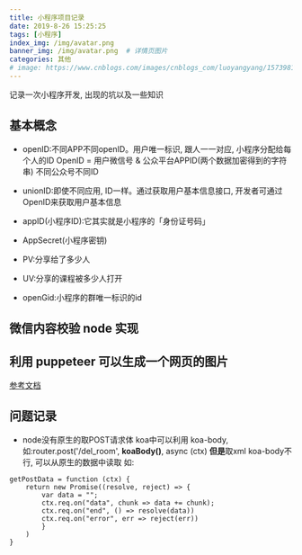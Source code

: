 ```yaml
---
title: 小程序项目记录
date: 2019-8-26 15:25:25
tags: [小程序]
index_img: /img/avatar.png
banner_img: /img/avatar.png  # 详情页图片
categories: 其他
# image: https://www.cnblogs.com/images/cnblogs_com/luoyangyang/1573981/t_index.jpg
---
```


记录一次小程序开发, 出现的坑以及一些知识
<!-- more -->

## 基本概念
- openID:不同APP不同openID。用户唯一标识, 跟人一一对应, 小程序分配给每个人的ID  OpenID = 用户微信号 & 公众平台APPID(两个数据加密得到的字符串)  不同公众号不同ID

- unionID:即使不同应用, ID一样。通过获取用户基本信息接口, 开发者可通过OpenID来获取用户基本信息

- appID(小程序ID):它其实就是小程序的「身份证号码」

- AppSecret(小程序密钥)

- PV:分享给了多少人

- UV:分享的课程被多少人打开

- openGid:小程序的群唯一标识的id

## 微信内容校验 node 实现

## 利用 puppeteer 可以生成一个网页的图片
[参考文档](https://github.com/GoogleChrome/puppeteer/blob/master/docs/api.md)

## 问题记录

- node没有原生的取POST请求体
koa中可以利用 koa-body, 如:router.post('/del_room', **koaBody()**, async (ctx)
**但是**取xml koa-body不行, 可以从原生的数据中读取
如:
```
getPostData = function (ctx) {
    return new Promise((resolve, reject) => {
        var data = "";
        ctx.req.on("data", chunk => data += chunk);
        ctx.req.on("end", () => resolve(data))
        ctx.req.on("error", err => reject(err))
        }
    )
}
```

